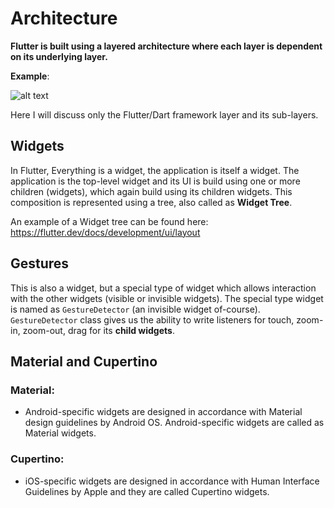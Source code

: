 
# Architecture

**Flutter is built using a layered architecture where each layer is dependent on its underlying layer.**

**Example**:

![alt text](https://flutter.dev/images/arch-overview/archdiagram.png)

Here I will discuss only the Flutter/Dart framework layer and its sub-layers.

## Widgets

In Flutter, Everything is a widget, the application is itself a widget. The application is the top-level widget and its UI is build using one or more children (widgets), which again build using its children widgets. This composition is represented using a tree, also called as **Widget Tree**.

An example of a Widget tree can be found here: https://flutter.dev/docs/development/ui/layout


## Gestures

This is also a widget, but a special type of widget which allows interaction with the other widgets (visible or invisible widgets). The special type widget is named as `GestureDetector` (an invisible widget of-course). `GestureDetector` class gives us the ability to write listeners for touch, zoom-in, zoom-out, drag for its **child widgets**.

##  Material and Cupertino

### Material:
- Android-specific widgets are designed in accordance with Material design guidelines by Android OS. Android-specific widgets are called as Material widgets.

### Cupertino:
- iOS-specific widgets are designed in accordance with Human Interface Guidelines by Apple and they are called Cupertino widgets.